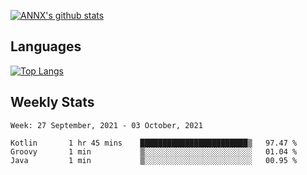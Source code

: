 [![ANNX's github stats](https://github-readme-stats.vercel.app/api?username=NXAN2901&count_private=true&show_icons=true&theme=vue)](https://github.com/NXAN2901)

## Languages
[![Top Langs](https://github-readme-stats.vercel.app/api/top-langs/?username=NXAN2901)](https://github.com/NXAN2901)

## Weekly Stats
<!--START_SECTION:waka-->
```text
Week: 27 September, 2021 - 03 October, 2021

Kotlin       1 hr 45 mins    ████████████████████████▒   97.47 % 
Groovy       1 min           ▒░░░░░░░░░░░░░░░░░░░░░░░░   01.04 % 
Java         1 min           ▒░░░░░░░░░░░░░░░░░░░░░░░░   00.95 % 
```
<!--END_SECTION:waka-->
